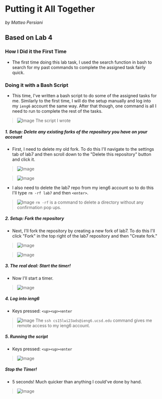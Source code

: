 # Putting it All Together
*by Matteo Persiani*
## Based on Lab 4
### How I Did it the First Time
* The first time doing this lab task, I used the search function in bash to search for my past commands to complete the assigned task fairly quick.

### Doing it with a Bash Script
* This time, I've written a bash script to do some of the assigned tasks for me. Similarly to the first time, I will do the setup manually and log into my `ieng6` account the same way. After that though, one command is all I need to run to complete the rest of the tasks.

>![Image](https://mapersiani.github.io/cse15l-lab-reports/Screenshot%202023-03-12%20at%203.23.56%20PM.png)
The script I wrote

##### 1. Setup: Delete any existing forks of the repository you have on your account
* First, I need to delete my old fork. To do this I'll navigate to the settings tab of lab7 and then scroll down to the "Delete this repository" button and click it.

>![Image](https://mapersiani.github.io/cse15l-lab-reports/Screenshot%202023-02-23%20at%206.44.11%20PM.png)

>![Image](https://mapersiani.github.io/cse15l-lab-reports/Screenshot%202023-02-23%20at%206.45.27%20PM.png)

* I also need to delete the lab7 repo from my ieng6 account so to do this I'll type `rm -rf lab7` and then `<enter>`.

>![Image](https://mapersiani.github.io/cse15l-lab-reports/IMG_8292.jpg)
`rm -rf` is a command to delete a directory without any confirmation pop ups.

##### 2. Setup: Fork the repository
* Next, I'll fork the repository by creating a new fork of lab7. To do this I'll click "Fork" in the top right of the lab7 repository and then "Create fork."

>![Image](https://mapersiani.github.io/cse15l-lab-reports/Screenshot%202023-02-23%20at%206.43.16%20PM.png)

>![Image](https://mapersiani.github.io/cse15l-lab-reports/Screenshot%202023-02-23%20at%206.43.45%20PM.png)

##### 3. The real deal: Start the timer!
* Now I'll start a timer.

>![Image](https://mapersiani.github.io/cse15l-lab-reports/Screenshot%202023-02-23%20at%206.46.24%20PM.png)

##### 4. Log into ieng6
* Keys pressed: `<up><up><enter`

>![Image](https://mapersiani.github.io/cse15l-lab-reports/IMG_8291.jpg)
The `ssh cs15lwi23ads@ieng6.ucsd.edu` command gives me remote access to my ieng6 account.

##### 5. Running the script
* Keys pressed: `<up><up><enter`

>![Image](https://mapersiani.github.io/cse15l-lab-reports/Screenshot%202023-03-12%20at%203.22.45%20PM.png)

##### Stop the Timer!
* 5 seconds! Much quicker than anything I could've done by hand.

>![Image](https://mapersiani.github.io/cse15l-lab-reports/Screenshot%202023-03-12%20at%203.24.52%20PM.png)